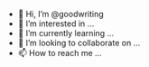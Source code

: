 - 👋 Hi, I’m @goodwriting
- 👀 I’m interested in ...
- 🌱 I’m currently learning ...
- 💞️ I’m looking to collaborate on ...
- 📫 How to reach me ...

<!---
goodwriting/goodwriting is a ✨ special ✨ repository because its `README.md` (this file) appears on your GitHub profile.
You can click the Preview link to take a look at your changes.
--->
